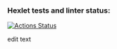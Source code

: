### Hexlet tests and linter status:
[![Actions Status](https://github.com/Sabshor/java-project-99/actions/workflows/hexlet-check.yml/badge.svg)](https://github.com/Sabshor/java-project-99/actions)

edit text

